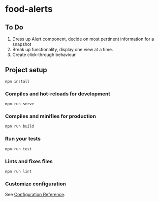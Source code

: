 # food-alerts

## To Do
1. Dress up Alert component, decide on most pertinent information for a snapshot
2. Break up functionality, display one view at a time.
3. Create click-through behaviour

## Project setup
```
npm install
```

### Compiles and hot-reloads for development
```
npm run serve
```

### Compiles and minifies for production
```
npm run build
```

### Run your tests
```
npm run test
```

### Lints and fixes files
```
npm run lint
```

### Customize configuration
See [Configuration Reference](https://cli.vuejs.org/config/).
